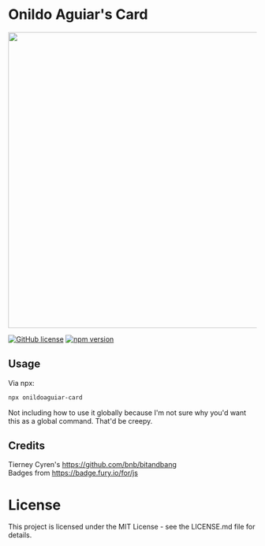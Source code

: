 # Onildo Aguiar's Card

<p align="center">
  <img width="600" src="https://cdn.rawgit.com/onildoaguiar/onildoaguiar-card/master/resources/card.svg">
</p>

[![GitHub license](https://img.shields.io/badge/license-MIT-blue.svg)](https://github.com/onildoaguiar/onildoaguiar-card/blob/master/LICENSE) 
[![npm version](https://badge.fury.io/js/onildoaguiar-card.svg)](https://badge.fury.io/js/onildoaguiar-card)

## Usage

Via npx:

```bash
npx onildoaguiar-card
```

Not including how to use it globally because I'm not sure why you'd want this as a global command. That'd be creepy.

## Credits

Tierney Cyren's https://github.com/bnb/bitandbang <br>
Badges from <https://badge.fury.io/for/js>

# License
This project is licensed under the MIT License - see the LICENSE.md file for details.